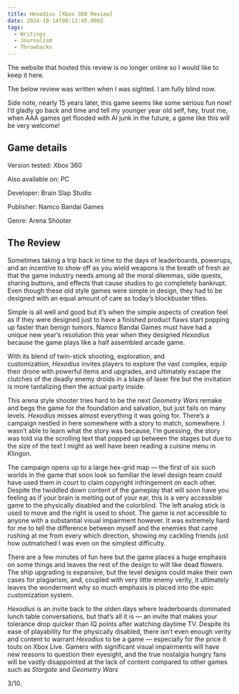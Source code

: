 ```yaml
---
title: Hexodius [Xbox 360 Review]
date: 2024-10-14T00:13:45.000Z
tags:
  - Writings
  - Journalism
  - Throwbacks
---
```


The website that hosted this review is no longer online so I would like to keep it here.

The below review was written when I was sighted. I am fully blind now.

Side note, nearly 15 years later, this game seems like some serious fun now! I’d gladly go back and time and tell my younger year old self, hey, trust me, when AAA games get flooded with AI junk in the future, a game like this will be very welcome!

## Game details

Version tested: Xbox 360

Also available on: PC

Developer: Brain Slap Studio

Publisher: Namco Bandai Games

Genre: Arena Shooter

## The Review

Sometimes taking a trip back in time to the days of leaderboards, powerups, and an incentive to show off as you wield weapons is the breath of fresh air that the game industry needs among all the moral dilemmas, side quests, sharing buttons, and effects that cause studios to go completely bankrupt. Even though these old style games were simple in design, they had to be designed with an equal amount of care as today’s blockbuster titles.

Simple is all well and good but it’s when the simple aspects of creation feel as if they were designed just to have a finished product flaws start popping up faster than benign tumors. Namco Bandai Games must have had a unique new year’s resolution this year when they designed _Hexodius_ because the game plays like a half assembled arcade game.

With its blend of twin-stick shooting, exploration, and customization, *Hexodius* invites players to explore the vast complex, equip their drone with powerful items and upgrades, and ultimately escape the clutches of the deadly enemy droids in a blaze of laser fire but the invitation is more tantalizing then the actual party inside.

This arena style shooter tries hard to be the next _Geometry Wars_ remake and begs the game for the foundation and salvation, but just fails on many levels. *Hexodius* misses almost everything it was going for. There’s a campaign nestled in here somewhere with a story to match, somewhere. I wasn’t able to learn what the story was because, I’m guessing, the story was told via the scrolling text that popped up between the stages but due to the size of the text I might as well have been reading a cuisine menu in Klingon.

The campaign opens up to a large hex-grid map — the first of six such worlds in the game that soon look so familiar the level design team could have used them in court to claim copyright infringement on each other. Despite the twiddled down content of the gameplay that will soon have you feeling as if your brain is melting out of your ear, this is a very accessible game to the physically disabled and the colorblind. The left analog stick is used to move and the right is used to shoot. The game is not accessible to anyone with a substantial visual impairment however. It was extremely hard for me to tell the difference between myself and the enemies that came rushing at me from every which direction, showing my cackling friends just how outmatched I was even on the simplest difficulty.

There are a few minutes of fun here but the game places a huge emphasis on some things and leaves the rest of the design to wilt like dead flowers. The ship upgrading is expansive, but the level designs could make their own cases for plagiarism, and, coupled with very little enemy verity, it ultimately leaves the wonderment why so much emphasis is placed into the epic customization system.

*Hexodius* is an invite back to the olden days where leaderboards dominated lunch table conversations, but that’s all it is — an invite that makes your tolerance drop quicker than IQ points after watching daytime TV. Despite its ease of playability for the physically disabled, there isn’t even enough verity and content to warrant *Hexodius* to be a game — especially for the price it touts on Xbox Live. Gamers with significant visual impairments will have new reasons to question their eyesight, and the true nostalgia hungry fans will be vastly disappointed at the lack of content compared to other games such as _Stargate_ and _Geometry Wars_

3/10.
